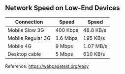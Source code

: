 ## Network Speed on Low-End Devices
| Connection         | Speed    | Speed     |
|--------------------|----------|-----------|
| Mobile Slow 3G     | 400 Kbps | 48.8 KB/s |
| Mobile Regular 3G  | 1.6 Mbps |  195 KB/s |
| Mobile 4G          |   9 Mbps | 1.07 MB/s |
| Desktop cable      |   5 Mbps |  610 KB/s |

Reference: https://webpagetest.org/easy